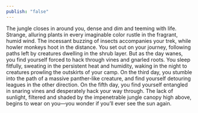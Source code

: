 ```yaml
---
publish: "false"
---
```

The jungle closes in around you, dense and dim and teeming with life. Strange, alluring plants in every imaginable color rustle in the fragrant, humid wind. The incessant buzzing of insects accompanies your trek, while howler monkeys hoot in the distance. You set out on your journey, following paths left by creatures dwelling in the shrub layer. But as the day wanes, you find yourself forced to hack through vines and gnarled roots. You sleep fitfully, sweating in the persistent heat and humidity, waking in the night to creatures prowling the outskirts of your camp. On the third day, you stumble into the path of a massive panther-like creature, and find yourself detouring leagues in the other direction. On the fifth day, you find yourself entangled in snaring vines and desperately hack your way through. The lack of sunlight, filtered and shaded by the impenetrable jungle canopy high above, begins to wear on you—you wonder if you’ll ever see the sun again.
